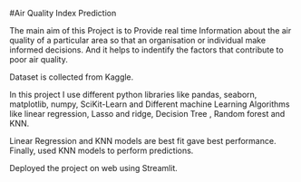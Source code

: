 #Air Quality Index Prediction

The main aim of this Project is to Provide real time Information about the air quality of a particular area so that an organisation or individual make informed decisions.
And it helps to indentify the factors that contribute to poor air quality.

Dataset is collected from Kaggle.

In this project I use different python libraries like
pandas, 
seaborn,
matplotlib,
numpy, 
SciKit-Learn and
Different machine Learning Algorithms like 
linear regression,
Lasso and ridge, 
Decision Tree , 
Random forest and KNN.

Linear Regression and KNN models are best fit gave best performance. Finally, used KNN models to perform predictions.

Deployed the project on web using Streamlit.
